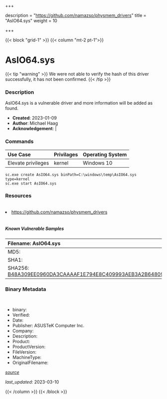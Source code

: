 +++

description = "https://github.com/namazso/physmem_drivers"
title = "AsIO64.sys"
weight = 10

+++


{{< block "grid-1" >}}
{{< column "mt-2 pt-1">}}




# AsIO64.sys 


{{< tip "warning" >}}
We were not able to verify the hash of this driver successfully, it has not been confirmed.
{{< /tip >}}




### Description


AsIO64.sys is a vulnerable driver and more information will be added as found.


- **Created**: 2023-01-09
- **Author**: Michael Haag
- **Acknowledgement**:  | [](https://twitter.com/)

### Commands

| Use Case | Privilages | Operating System | 
|:---- | ---- | ---- |
| Elevate privileges | kernel | Windows 10 |

```
sc.exe create AsIO64.sys binPath=C:\windows\temp\AsIO64.sys type=kernel
sc.exe start AsIO64.sys
```

### Resources
<br>


<li><a href=" https://github.com/namazso/physmem_drivers"> https://github.com/namazso/physmem_drivers</a></li>


<br>


##### Known Vulnerable Samples

| Filename: AsIO64.sys |
|:---- |
|MD5: <a href="https://www.virustotal.com/gui/file/{&#39;Filename&#39;: &#39;AsIO64.sys&#39;, &#39;MD5&#39;: &#39;&#39;, &#39;SHA1&#39;: &#39;&#39;, &#39;SHA256&#39;: &#39;B48A309EE0960DA3CAAAAF1E794E8C409993AEB3A2B64809F36B97AAC8A1E62A&#39;}"></a>|
|SHA1: <a href="https://www.virustotal.com/gui/file/{&#39;Filename&#39;: &#39;AsIO64.sys&#39;, &#39;MD5&#39;: &#39;&#39;, &#39;SHA1&#39;: &#39;&#39;, &#39;SHA256&#39;: &#39;B48A309EE0960DA3CAAAAF1E794E8C409993AEB3A2B64809F36B97AAC8A1E62A&#39;}"></a>|
|SHA256: <a href="https://www.virustotal.com/gui/file/{&#39;Filename&#39;: &#39;AsIO64.sys&#39;, &#39;MD5&#39;: &#39;&#39;, &#39;SHA1&#39;: &#39;&#39;, &#39;SHA256&#39;: &#39;B48A309EE0960DA3CAAAAF1E794E8C409993AEB3A2B64809F36B97AAC8A1E62A&#39;}">B48A309EE0960DA3CAAAAF1E794E8C409993AEB3A2B64809F36B97AAC8A1E62A</a>|




### Binary Metadata
<br>

- binary: 
- Verified: 
- Date: 
- Publisher: ASUSTeK Computer Inc.
- Company: 
- Description: 
- Product: 
- ProductVersion: 
- FileVersion: 
- MachineType: 
- OriginalFilename: 

[*source*](https://github.com/magicsword-io/LOLDrivers/tree/main/yaml/asio64.sys.yml)

*last_updated:* 2023-03-10


{{< /column >}}
{{< /block >}}
